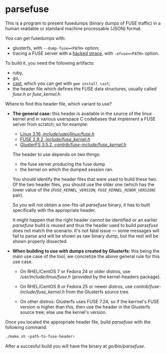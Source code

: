 # parsefuse

This is a program to present fusedumps
(binary dumps of FUSE traffic) in a human
readable or standard machine processable (JSON)
format.

You can get fusedumps with:

-   glusterfs, with `--dump-fuse=<PATH>` option;
-   tracing a FUSE server with a
    [hacked strace](https://github.com/csabahenk/strace-fusedump),
    with `-efuse=<PATH>` option.

To build it, you need the following artifacts:

-   ruby,
-   go,
-   [cast](https://github.com/oggy/cast), which you can get with `gem install cast`;
-   the header file which defines the FUSE data structures, usually
    called _fuse.h_ or _fuse_kernel.h_.

Where to find this header file, which variant to use?

-   **The general case:** this header is available in the source of the
    linux kernel and in various userspace C codebases that implement a FUSE
    server from scratch; so for example:

    -   [Linux 3.16, _include/uapi/linux/fuse.h_](https://github.com/torvalds/linux/blob/v3.16/include/uapi/linux/fuse.h)
    -   [FUSE 2.9.2, _include/fuse_kernel.h_](http://sourceforge.net/p/fuse/fuse/ci/fuse_2_9_2/tree/include/fuse_kernel.h)
    -   [GlusterFS 3.5.2, _contrib/fuse-include/fuse_kernel.h_](https://github.com/gluster/glusterfs/blob/v3.5.2/contrib/fuse-include/fuse_kernel.h)

    The header to use depends on two things:

    -   the fuse server producing the fuse dump
    -   the kernel on which the dumped session ran.

    You should identify the header files that were used to build these two.
    Of the two header files, you should use the older one (which has the lower value
    of the _(`FUSE_KERNEL_VERSION`, `FUSE_KERNEL_MINOR_VERSION`)_ pair).

    So you will not obtain a one-fits-all _parsefuse_ binary, it has to built specifically
    with the appropriate header.

    It might happen that the right header cannot be identified or an earlier _parsefuse_ build is
    reused and thus the header used to build _parsefuse_ does not match the scenario. It's not
    fatal issue — some messages will fail to parse and will be shown as raw binary dump, but the
    rest will be shown properly dissected.

-   **When building to use with dumps created by Glusterfs:**
    this being the main use case of the tool, we concretize the
    above general rule for this use case.

    - On RHEL/CentOS 7 or Fedora 24 or older distros, use
      _/usr/include/linux/fuse.h_ (provided by the kernel-headers package).

    - On RHEL/CentOS 8 or Fedora 25 or newer distros, use
     _contrib/fuse-include/fuse_kernel.h_ from the Glusterfs source tree.

    - On other distros: Glusterfs uses FUSE 7.24, so if the kerrnel's FUSE version
      is higher than this, then use the header in the Glusterfs source tree; else
      use the kernel's version.

Once you located the appropriate header file, build _parsefuse_ with the following command:

```sh
./make.sh <path-to-fuse-header>
```

After a succesful build you will have the binary at _go/bin/parsefuse_.
